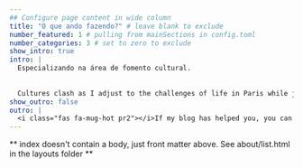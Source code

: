 ```yaml
---
## Configure page content in wide column
title: "O que ando fazendo?" # leave blank to exclude
number_featured: 1 # pulling from mainSections in config.toml
number_categories: 3 # set to zero to exclude
show_intro: true
intro: |
  Especializando na área de fomento cultural.
  
  
  Cultures clash as I adjust to the challenges of life in Paris while juggling my career, new friendships, and love life. Here is how to catch up with me lately!
show_outro: false
outro: |
  <i class="fas fa-mug-hot pr2"></i>If my blog has helped you, you can [buy me a coffee](https://ko-fi.com/takuji)!
---
```


** index doesn't contain a body, just front matter above.
See about/list.html in the layouts folder **
